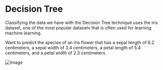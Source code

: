 # Decision Tree

Classifying the data we have with the Decision Tree technique uses the iris dataset, one of the most popular datasets that is often used for learning machine learning.

Want to predict the species of an iris flower that has a sepal length of 6.2 centimeters, a sepal width of 3.4 centimeters, a petal length of 5.4 centimeters, and a petal width of 2.3 centimeters.

![image](https://github.com/diantyapitaloka/Sklearn-Decisiontree/assets/147487436/fee66213-a688-4ff5-b651-047afca66c22)
